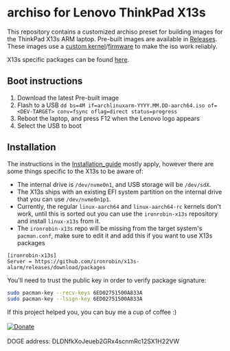 # archiso for Lenovo ThinkPad X13s

This repository contains a customized archiso preset for building images for the ThinkPad X13s ARM laptop. Pre-built images are available in [Releases](https://github.com/ironrobin/archiso-x13s/releases). These images use a [custom kernel](https://github.com/ironrobin/x13s-alarm/tree/trunk/linux-x13s-archiso)/[firmware](https://github.com/ironrobin/x13s-alarm/tree/trunk/x13s-firmware) to make the iso work reliably. 

X13s specific packages can be found [here](https://github.com/ironrobin/x13s-alarm/releases/tag/packages).

## Boot instructions
1. Download the latest Pre-built image
2. Flash to a USB `dd bs=4M if=archlinuxarm-YYYY.MM.DD-aarch64.iso of=<DEV-TARGET> conv=fsync oflag=direct status=progress`
3. Reboot the laptop, and press F12 when the Lenovo logo appears
4. Select the USB to boot

## Installation
The instructions in the [Installation_guide](https://wiki.archlinux.org/title/Installation_guide) mostly apply, however there are some things specific to the X13s to be aware of:

 * The internal drive is `/dev/nvme0n1`, and USB storage will be `/dev/sdX`.
 * The X13s ships with an existing EFI system partition on the internal drive that you can use `/dev/nvme0n1p1`.
 * Currently, the regular `linux-aarch64` and `linux-aarch64-rc` kernels don't work, until this is sorted out you can use the `ironrobin-x13s` repository and install `linux-x13s` from it.
 * The `ironrobin-x13s` repo will be missing from the target system's `pacman.conf`, make sure to edit it and add this if you want to use X13s packages
```
[ironrobin-x13s]
Server = https://github.com/ironrobin/x13s-alarm/releases/download/packages
```

You'll need to trust the public key in order to verify package signature:

```bash
sudo pacman-key --recv-keys 6ED02751500A833A
sudo pacman-key --lsign-key 6ED02751500A833A
```

If this project helped you, you can buy me a cup of coffee :)
<br/><br/>
[![Donate](https://img.shields.io/badge/Donate-PayPal-green.svg)](https://paypal.me/theironrobin)
<br/><br/>
DOGE address: DLDNfkXoJeueb2GRx4scnmRc12SX1H22VW

